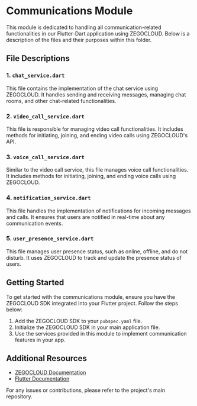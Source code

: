 # Communications Module

This module is dedicated to handling all communication-related functionalities in our Flutter-Dart application using ZEGOCLOUD. Below is a description of the files and their purposes within this folder.

## File Descriptions

### 1. `chat_service.dart`
This file contains the implementation of the chat service using ZEGOCLOUD. It handles sending and receiving messages, managing chat rooms, and other chat-related functionalities.

### 2. `video_call_service.dart`
This file is responsible for managing video call functionalities. It includes methods for initiating, joining, and ending video calls using ZEGOCLOUD's API.

### 3. `voice_call_service.dart`
Similar to the video call service, this file manages voice call functionalities. It includes methods for initiating, joining, and ending voice calls using ZEGOCLOUD.

### 4. `notification_service.dart`
This file handles the implementation of notifications for incoming messages and calls. It ensures that users are notified in real-time about any communication events.

### 5. `user_presence_service.dart`
This file manages user presence status, such as online, offline, and do not disturb. It uses ZEGOCLOUD to track and update the presence status of users.

## Getting Started

To get started with the communications module, ensure you have the ZEGOCLOUD SDK integrated into your Flutter project. Follow the steps below:

1. Add the ZEGOCLOUD SDK to your `pubspec.yaml` file.
2. Initialize the ZEGOCLOUD SDK in your main application file.
3. Use the services provided in this module to implement communication features in your app.

## Additional Resources

- [ZEGOCLOUD Documentation](https://docs.zegocloud.com)
- [Flutter Documentation](https://flutter.dev/docs)

For any issues or contributions, please refer to the project's main repository.
